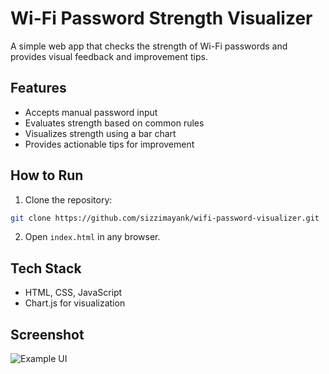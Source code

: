 # Wi-Fi Password Strength Visualizer

A simple web app that checks the strength of Wi-Fi passwords and provides visual feedback and improvement tips.

## Features
- Accepts manual password input
- Evaluates strength based on common rules
- Visualizes strength using a bar chart
- Provides actionable tips for improvement

## How to Run
1. Clone the repository:
```bash
git clone https://github.com/sizzimayank/wifi-password-visualizer.git
```
2. Open `index.html` in any browser.

## Tech Stack
- HTML, CSS, JavaScript
- Chart.js for visualization

## Screenshot
![Example UI](assets/example.png)

